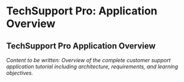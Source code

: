 # TechSupport Pro: Application Overview

<!-- Metadata -->
<!-- 
Topic: Demo Application Overview
Type: Tutorial Introduction
Audience: All Developers
Estimated Reading Time: 15 minutes
Prerequisites: Core concepts completed
-->

<!-- Content Plan -->
<!--
Overview of the TechSupport Pro tutorial application:
- Business requirements and use case
- System architecture and components
- Technology stack and design decisions
- Learning objectives for each chapter
- Prerequisites and setup requirements
- Expected outcomes and skills gained

Should orient users for the comprehensive tutorial experience.
-->

## TechSupport Pro Application Overview

*Content to be written: Overview of the complete customer support application tutorial including architecture, requirements, and learning objectives.*
